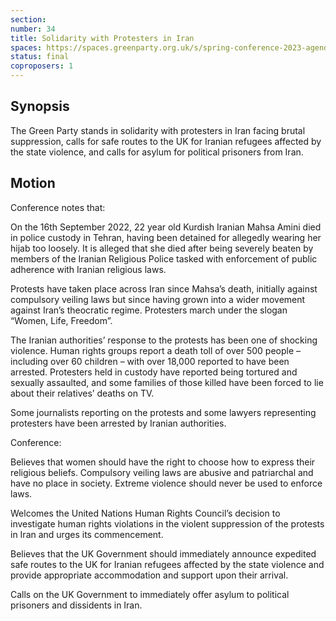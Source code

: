 ```yaml
---
section:
number: 34
title: Solidarity with Protesters in Iran
spaces: https://spaces.greenparty.org.uk/s/spring-conference-2023-agenda-forum/?contentId=120254
status: final
coproposers: 1
---
```

## Synopsis
The Green Party stands in solidarity with protesters in Iran facing brutal suppression, calls for safe routes to the UK for Iranian refugees affected by the state violence, and calls for asylum for political prisoners from Iran.

## Motion
Conference notes that:

On the 16th September 2022, 22 year old Kurdish Iranian Mahsa Amini died in police custody in Tehran, having been detained for allegedly wearing her hijab too loosely. It is alleged that she died after being severely beaten by members of the Iranian Religious Police tasked with enforcement of public adherence with Iranian religious laws.

Protests have taken place across Iran since Mahsa’s death, initially against compulsory veiling laws but since having grown into a wider movement against Iran’s theocratic regime. Protesters march under the slogan “Women, Life, Freedom”.

The Iranian authorities’ response to the protests has been one of shocking violence. Human rights groups report a death toll of over 500 people – including over 60 children – with over 18,000 reported to have been arrested. Protesters held in custody have reported being tortured and sexually assaulted, and some families of those killed have been forced to lie about their relatives’ deaths on TV.

Some journalists reporting on the protests and some lawyers representing protesters have been arrested by Iranian authorities.

Conference:

Believes that women should have the right to choose how to express their religious beliefs. Compulsory veiling laws are abusive and patriarchal and have no place in society. Extreme violence should never be used to enforce laws.

Welcomes the United Nations Human Rights Council’s decision to investigate human rights violations in the violent suppression of the protests in Iran and urges its commencement.

Believes that the UK Government should immediately announce expedited safe routes to the UK for Iranian refugees affected by the state violence and provide appropriate accommodation and support upon their arrival.

Calls on the UK Government to immediately offer asylum to political prisoners and dissidents in Iran.
